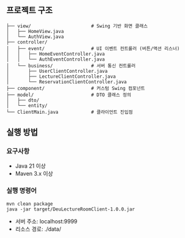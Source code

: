 ## 프로젝트 구조
```
├── view/                      # Swing 기반 화면 클래스
│   ├── HomeView.java
│   └── AuthView.java
├── controller/
│   ├── event/                 # UI 이벤트 컨트롤러 (버튼/액션 리스너)
│   │   ├── HomeEventController.java
│   │   └── AuthEventController.java
│   └── business/              # 서버 통신 컨트롤러
│       ├── UserClientController.java
│       ├── LectureClientController.java
│       └── ReservationClientController.java
├── component/                 # 커스텀 Swing 컴포넌트
├── model/                     # DTO 클래스 정의
│   ├── dto/
│   └── entity/
└── ClientMain.java            # 클라이언트 진입점
```
## 실행 방법

### 요구사항
- Java 21 이상
- Maven 3.x 이상

### 실행 명령어
```
mvn clean package
java -jar target/DeuLectureRoomClient-1.0.0.jar
```
- 서버 주소: localhost:9999
- 리소스 경로: ./data/
